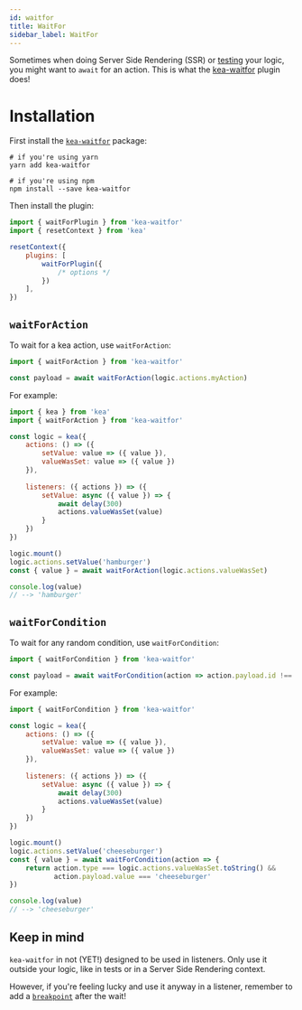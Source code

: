 ```yaml
---
id: waitfor
title: WaitFor
sidebar_label: WaitFor
---
```


Sometimes when doing Server Side Rendering (SSR) or [testing](/docs/guide/testing) your logic, you might
want to `await` for an action. This is what the [kea-waitfor](https://github.com/keajs/kea-waitfor) 
plugin does!

# Installation

First install the [`kea-waitfor`](https://github.com/keajs/kea-waitfor) package:

```shell
# if you're using yarn
yarn add kea-waitfor

# if you're using npm
npm install --save kea-waitfor
```

Then install the plugin:

```javascript
import { waitForPlugin } from 'kea-waitfor'
import { resetContext } from 'kea'

resetContext({
    plugins: [
        waitForPlugin({
            /* options */
        })
    ],
})
```

## `waitForAction`

To wait for a kea action, use `waitForAction`:

```javascript
import { waitForAction } from 'kea-waitfor'

const payload = await waitForAction(logic.actions.myAction)
```

For example: 

```javascript
import { kea } from 'kea'
import { waitForAction } from 'kea-waitfor'

const logic = kea({
    actions: () => ({
        setValue: value => ({ value }),
        valueWasSet: value => ({ value })
    }),
    
    listeners: ({ actions }) => ({
        setValue: async ({ value }) => {
            await delay(300)
            actions.valueWasSet(value)
        }
    })
})

logic.mount()
logic.actions.setValue('hamburger')
const { value } = await waitForAction(logic.actions.valueWasSet)

console.log(value) 
// --> 'hamburger'
```


## `waitForCondition`

To wait for any random condition, use `waitForCondition`:

```javascript
import { waitForCondition } from 'kea-waitfor'

const payload = await waitForCondition(action => action.payload.id !== 'new')
```

For example: 

```javascript
import { waitForCondition } from 'kea-waitfor'

const logic = kea({
    actions: () => ({
        setValue: value => ({ value }),
        valueWasSet: value => ({ value })
    }),
    
    listeners: ({ actions }) => ({
        setValue: async ({ value }) => {
            await delay(300)
            actions.valueWasSet(value)
        }
    })
})

logic.mount()
logic.actions.setValue('cheeseburger')
const { value } = await waitForCondition(action => {
    return action.type === logic.actions.valueWasSet.toString() && 
           action.payload.value === 'cheeseburger'
})

console.log(value) 
// --> 'cheeseburger'
```

## Keep in mind

`kea-waitfor` in not (YET!) designed to be used in listeners. Only use it outside your logic,
like in tests or in a Server Side Rendering context.

However, if you're feeling lucky and use it anyway in a listener, remember to add a [`breakpoint`](/docs/guide/additional#breakpoints) after the wait!
 
